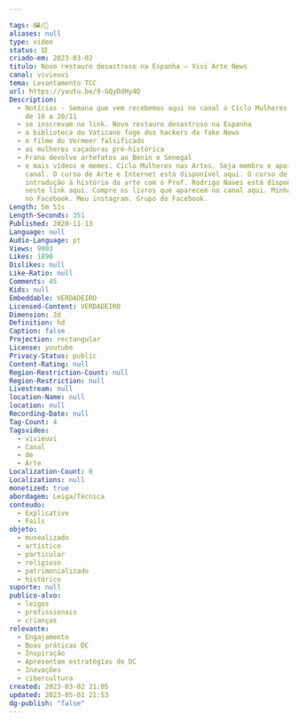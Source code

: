 ```yaml
---

tags: 🖼️/🎥️
aliases: null
type: video
status: 🟨️
criado-em: 2023-03-02
titulo: Novo restauro desastroso na Espanha – Vivi Arte News
canal: vivieuvi
tema: Levantamento TCC
url: https://youtu.be/9-GQyDdHy4Q
Description:
  - Notícias - Semana que vem recebemos aqui no canal o Ciclo Mulheres nas Artes
    de 16 a 20/11
  - se inscrevam no link. Novo restauro desastroso na Espanha
  - a biblioteca do Vaticano foge dos hackers da fake News
  - o filme do Vermeer falsificado
  - as mulheres caçadoras pré-histórica
  - Frana devolve artefatos ao Benin e Senegal
  - e mais vídeos e memes. Ciclo Mulheres nas Artes. Seja membro e apoie o
    canal. O curso de Arte e Internet está disponível aqui. O curso de
    introdução à história da arte com o Prof. Rodrigo Naves está disponível
    neste link aqui. Compre os livros que aparecem no canal aqui. Minha página
    no Facebook. Meu instagram. Grupo do Facebook.
Length: 5m 51s
Length-Seconds: 351
Published: 2020-11-13
Language: null
Audio-Language: pt
Views: 9903
Likes: 1898
Dislikes: null
Like-Ratio: null
Comments: 45
Kids: null
Embeddable: VERDADEIRO
Licensed-Content: VERDADEIRO
Dimension: 2d
Definition: hd
Caption: false
Projection: rectangular
License: youtube
Privacy-Status: public
Content-Rating: null
Region-Restriction-Count: null
Region-Restriction: null
Livestream: null
location-Name: null
location: null
Recording-Date: null
Tag-Count: 4
Tagsvideo:
  - vivieuvi
  - Canal
  - de
  - Arte
Localization-Count: 0
Localizations: null
monetized: true
abordagem: Leiga/Técnica
conteudo:
  - Explicativo
  - Fails
objeto:
  - musealizado
  - artístico
  - particular
  - religioso
  - patrimonializado
  - histórico
suporte: null
publico-alvo:
  - leigos
  - profissionais
  - crianças
relevante:
  - Engajamento
  - Boas práticas DC
  - Inspiração
  - Apresentam estratégias de DC
  - Inovações
  - cibercultura
created: 2023-03-02 21:05
updated: 2023-05-01 21:53
dg-publish: "false"
---
```

